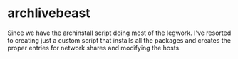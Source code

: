 # archlivebeast
Since we have the archinstall script doing most of the legwork. I've resorted to creating just a custom script that installs all the packages and creates the proper entries for network shares and modifying the hosts.
